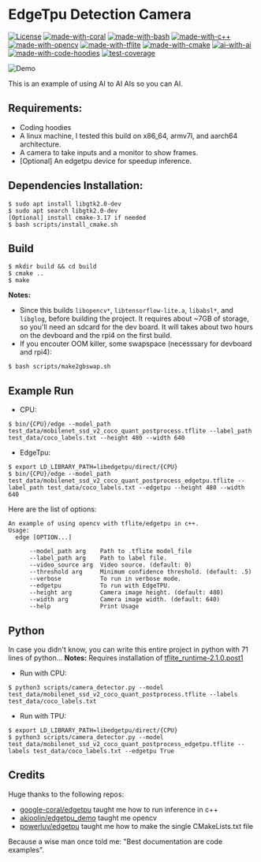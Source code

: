 # EdgeTpu Detection Camera
[![License](https://img.shields.io/badge/License-Apache%202.0-blue.svg)](https://opensource.org/licenses/Apache-2.0)
[![made-with-coral](https://img.shields.io/badge/Made%20with-Coral-orange)](https://coral.ai/)
[![made-with-bash](https://img.shields.io/badge/Made%20with-Bash-1f425f.svg)](https://www.gnu.org/software/bash/)
[![made-with-c++](https://img.shields.io/badge/Made%20with-C%2B%2B-red)](https://www.cplusplus.com/)
[![made-with-opencv](https://img.shields.io/badge/Made%20with-OpenCV-blue)](https://opencv.org/)
[![made-with-tflite](https://img.shields.io/badge/Made%20with-Tensorflow--Lite-orange)](https://www.tensorflow.org/lite/)
[![made-with-cmake](https://img.shields.io/badge/Made%20with-cmake-Black)](https://cmake.org/)
[![ai-with-ai](https://img.shields.io/badge/AI%20with-AI-brightgreen)](https://en.wikipedia.org/wiki/Artificial_intelligence)
[![made-with-code-hoodies](https://img.shields.io/badge/Made%20with-coding%20hoodies-blue)](https://www.google.com/search?q=coding+hoodies&rlz=1CAPSFN_enUS898&source=lnms&tbm=isch&sa=X&ved=2ahUKEwjLyYPE2IHpAhW_HDQIHdqeBmwQ_AUoAXoECA8QAw&biw=1920&bih=961)
[![test-coverage](https://img.shields.io/badge/Test%20Coverage-0%25-yellow)](https://en.wikipedia.org/wiki/0)

![Demo](test_data/demo.gif?style=centerme)

This is an example of using AI to AI AIs so you can AI.

## Requirements:
* Coding hoodies
* A linux machine, I tested this build on x86_64, armv7l, and aarch64 architecture.
* A camera to take inputs and a monitor to show frames.
* [Optional] An edgetpu device for speedup inference.

## Dependencies Installation:
```
$ sudo apt install libgtk2.0-dev
$ sudo apt search libgtk2.0-dev
[Optional] install cmake-3.17 if needed
$ bash scripts/install_cmake.sh
```

## Build

```
$ mkdir build && cd build
$ cmake ..
$ make
```
**Notes:** 
* Since this builds `libopencv*`, `libtensorflow-lite.a`, `libabsl*`, and `libglog`, before building the project. It requires about ~7GB of storage, so you'll need an sdcard for the dev board. It will takes about two hours on the devboard and the rpi4 on the first build.
* If you encouter OOM killer, some swapspace (necesssary for devboard and rpi4):
```
$ bash scripts/make2gbswap.sh
```

## Example Run
* CPU:
```
$ bin/{CPU}/edge --model_path test_data/mobilenet_ssd_v2_coco_quant_postprocess.tflite --label_path test_data/coco_labels.txt --height 480 --width 640
```

* EdgeTpu:
```
$ export LD_LIBRARY_PATH=libedgetpu/direct/{CPU}
$ bin/{CPU}/edge --model_path test_data/mobilenet_ssd_v2_coco_quant_postprocess_edgetpu.tflite --label_path test_data/coco_labels.txt --edgetpu --height 480 --width 640
```

Here are the list of options:
```
An example of using opencv with tflite/edgetpu in c++.
Usage:
  edge [OPTION...]

      --model_path arg    Path to .tflite model_file
      --label_path arg    Path to label file.
      --video_source arg  Video source. (default: 0)
      --threshold arg     Minimum confidence threshold. (default: .5)
      --verbose           To run in verbose mode.
      --edgetpu           To run with EdgeTPU.
      --height arg        Camera image height. (default: 480)
      --width arg         Camera image width. (default: 640)
      --help              Print Usage
```

## Python
In case you didn't know, you can write this entire project in python with 71 lines of python...
**Notes:** Requires installation of [tflite_runtime-2.1.0.post1](https://www.tensorflow.org/lite/guide/python#install_just_the_tensorflow_lite_interpreter)

* Run with CPU:
```
$ python3 scripts/camera_detector.py --model test_data/mobilenet_ssd_v2_coco_quant_postprocess.tflite --labels test_data/coco_labels.txt
```
* Run with TPU:
```
$ export LD_LIBRARY_PATH=libedgetpu/direct/{CPU}
$ python3 scripts/camera_detector.py --model test_data/mobilenet_ssd_v2_coco_quant_postprocess_edgetpu.tflite --labels test_data/coco_labels.txt --edgetpu True
```

## Credits
Huge thanks to the following repos:
* [google-coral/edgetpu](https://github.com/google-coral/edgetpu) taught me how to run inference in c++
* [akioolin/edgetpu_demo](https://github.com/akioolin/edgetpu_demo) taught me opencv
* [powerluv/edgetpu](https://github.com/powderluv/edgetpu) taught me how to make the single CMakeLists.txt file

Because a wise man once told me: "Best documentation are code examples".
